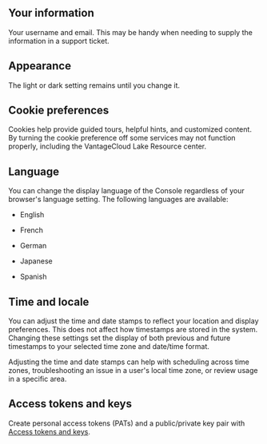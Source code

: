 ## Your information


Your username and email. This may be handy when needing to supply the information in a support ticket.

## Appearance


The light or dark setting remains until you change it.

## Cookie preferences


Cookies help provide guided tours, helpful hints, and customized content. By turning the cookie preference off some services may not function properly, including the VantageCloud Lake Resource center.

## Language


You can change the display language of the Console regardless of your browser's language setting. The following languages are available:

-   English


-   French


-   German


-   Japanese


-   Spanish


## Time and locale


You can adjust the time and date stamps to reflect your location and display preferences. This does not affect how timestamps are stored in the system. Changing these settings set the display of both previous and future timestamps to your selected time zone and date/time format.

Adjusting the time and date stamps can help with scheduling across time zones, troubleshooting an issue in a user's local time zone, or review usage in a specific area.

## Access tokens and keys


Create personal access tokens (PATs) and a public/private key pair with [Access tokens and keys](syi1695940519543.md).

